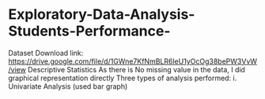 # Exploratory-Data-Analysis-Students-Performance-
Dataset Download link: https://drive.google.com/file/d/1GWne7KfNmBLR6leU1yOcOg38bePW3VvW/view
Descriptive Statistics
As there is No missing value in the data, I did graphical representation directly
Three types of analysis performed:
i. Univariate Analysis (used bar graph)
